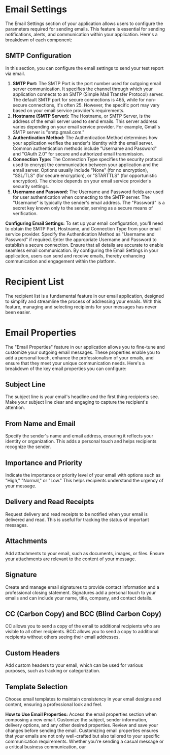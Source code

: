 
Email Settings
=

The Email Settings section of your application allows users to configure the parameters required for sending emails. This feature is essential for sending notifications, alerts, and communication within your application. Here's a breakdown of each component:

**SMTP Configuration**
-

In this section, you can configure the email settings to send your test report via email.

1. **SMTP Port:**
The SMTP Port is the port number used for outgoing email server communication. It specifies the channel through which your application connects to an SMTP (Simple Mail Transfer Protocol) server. The default SMTP port for secure connections is 465, while for non-secure connections, it's often 25. However, the specific port may vary based on your email service provider's requirements.
1. **Hostname (SMTP Server):**
The Hostname, or SMTP Server, is the address of the email server used to send emails. This server address varies depending on your email service provider. For example, Gmail's SMTP server is "smtp.gmail.com."
1. **Authentication Method:**
The Authentication Method determines how your application verifies the sender's identity with the email server. Common authentication methods include "Username and Password" and "OAuth 2.0" for secure and authorized email transmission.
1. **Connection Type:**
The Connection Type specifies the security protocol used to encrypt the communication between your application and the email server. Options usually include "None" (for no encryption), "SSL/TLS" (for secure encryption), or "STARTTLS" (for opportunistic encryption). The choice depends on your email service provider's security settings.
1. **Username and Password:**
The Username and Password fields are used for user authentication when connecting to the SMTP server. The "Username" is typically the sender's email address. The "Password" is a secret key known only to the sender, serving as a secure means of verification.

**Configuring Email Settings:**
To set up your email configuration, you'll need to obtain the SMTP Port, Hostname, and Connection Type from your email service provider. Specify the Authentication Method as "Username and Password" if required. Enter the appropriate Username and Password to establish a secure connection. Ensure that all details are accurate to enable seamless email communication. By configuring the Email Settings in your application, users can send and receive emails, thereby enhancing communication and engagement within the platform.

Recipient List
=

The recipient list is a fundamental feature in our email application, designed to simplify and streamline the process of addressing your emails. With this feature, managing and selecting recipients for your messages has never been easier.

Email Properties
=

The "Email Properties" feature in our application allows you to fine-tune and customize your outgoing email messages. These properties enable you to add a personal touch, enhance the professionalism of your emails, and ensure that they meet your unique communication needs. Here's a breakdown of the key email properties you can configure:

**Subject Line**
-

The subject line is your email's headline and the first thing recipients see. Make your subject line clear and engaging to capture the recipient's attention.

**From Name and Email**
-

Specify the sender's name and email address, ensuring it reflects your identity or organization. This adds a personal touch and helps recipients recognize the sender.

**Importance and Priority**
-

Indicate the importance or priority level of your email with options such as "High," "Normal," or "Low." This helps recipients understand the urgency of your message.

**Delivery and Read Receipts**
-

Request delivery and read receipts to be notified when your email is delivered and read. This is useful for tracking the status of important messages.

**Attachments**
-

Add attachments to your email, such as documents, images, or files. Ensure your attachments are relevant to the content of your message.

**Signature**
-

Create and manage email signatures to provide contact information and a professional closing statement. Signatures add a personal touch to your emails and can include your name, title, company, and contact details.

**CC (Carbon Copy) and BCC (Blind Carbon Copy)**
-

CC allows you to send a copy of the email to additional recipients who are visible to all other recipients. BCC allows you to send a copy to additional recipients without others seeing their email addresses.

**Custom Headers**
-

Add custom headers to your email, which can be used for various purposes, such as tracking or categorization.

**Template Selection**
-

Choose email templates to maintain consistency in your email designs and content, ensuring a professional look and feel.

**How to Use Email Properties:**
Access the email properties section when composing a new email. Customize the subject, sender information, delivery options, and any other desired properties. Review and save your changes before sending the email. Customizing email properties ensures that your emails are not only well-crafted but also tailored to your specific communication requirements. Whether you're sending a casual message or a critical business communication, our

